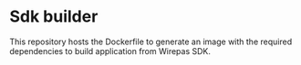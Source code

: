 # Sdk builder
This repository hosts the Dockerfile to generate an image with the required dependencies to build application from Wirepas SDK.
